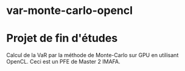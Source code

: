 var-monte-carlo-opencl
======================

# Projet de fin d'études #

Calcul de la VaR par la méthode de Monte-Carlo sur GPU en utilisant OpenCL.
Ceci est un PFE de Master 2 IMAFA.

